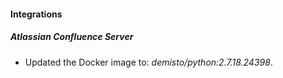 #### Integrations
##### Atlassian Confluence Server
- Updated the Docker image to: *demisto/python:2.7.18.24398*.
